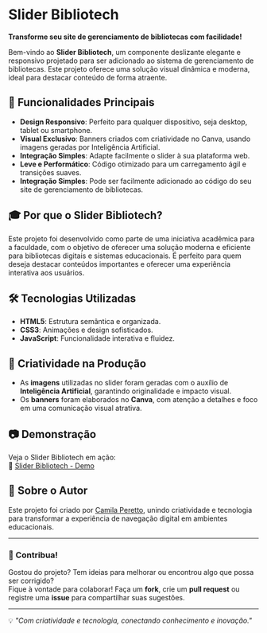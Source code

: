 # Slider Bibliotech

**Transforme seu site de gerenciamento de bibliotecas com facilidade!**

Bem-vindo ao **Slider Bibliotech**, um componente deslizante elegante e responsivo projetado para ser adicionado ao sistema de gerenciamento de bibliotecas. Este projeto oferece uma solução visual dinâmica e moderna, ideal para destacar conteúdo de forma atraente.

## 🚀 Funcionalidades Principais

- **Design Responsivo**: Perfeito para qualquer dispositivo, seja desktop, tablet ou smartphone.
- **Visual Exclusivo**: Banners criados com criatividade no Canva, usando imagens geradas por Inteligência Artificial.
- **Integração Simples**: Adapte facilmente o slider à sua plataforma web.
- **Leve e Performático**: Código otimizado para um carregamento ágil e transições suaves.
- **Integração Simples**: Pode ser facilmente adicionado ao código do seu site de gerenciamento de bibliotecas.

## 🎓 Por que o Slider Bibliotech?

Este projeto foi desenvolvido como parte de uma iniciativa acadêmica para a faculdade, com o objetivo de oferecer uma solução moderna e eficiente para bibliotecas digitais e sistemas educacionais. É perfeito para quem deseja destacar conteúdos importantes e oferecer uma experiência interativa aos usuários.

## 🛠️ Tecnologias Utilizadas

- **HTML5**: Estrutura semântica e organizada.
- **CSS3**: Animações e design sofisticados.
- **JavaScript**: Funcionalidade interativa e fluidez.

## 🎨 Criatividade na Produção

- As **imagens** utilizadas no slider foram geradas com o auxílio de **Inteligência Artificial**, garantindo originalidade e impacto visual.  
- Os **banners** foram elaborados no **Canva**, com atenção a detalhes e foco em uma comunicação visual atrativa.

## 📷 Demonstração

Veja o Slider Bibliotech em ação:  
🔗 [Slider Bibliotech - Demo](https://camilaperetto.github.io/Slider-Bibliotech/)

## 📌 Sobre o Autor

Este projeto foi criado por [Camila Peretto](https://github.com/CamilaPeretto), unindo criatividade e tecnologia para transformar a experiência de navegação digital em ambientes educacionais.

---

### 📣 Contribua!

Gostou do projeto? Tem ideias para melhorar ou encontrou algo que possa ser corrigido?  
Fique à vontade para colaborar! Faça um **fork**, crie um **pull request** ou registre uma **issue** para compartilhar suas sugestões.

---

💡 *"Com criatividade e tecnologia, conectando conhecimento e inovação."*  
